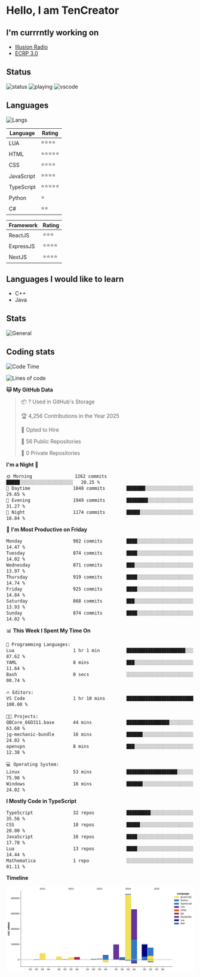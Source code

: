 # Hello, I am TenCreator

## I'm currrntly working on
- [Illusion Radio](https://illusionradio.co.uk/)
- [ECRP 3.0](http://github.com/Emerald-Coast-Roleplay/)

## Status
![status](https://api.statusbadges.me/badge/status/518334475038359555?simple=true&style=for-the-badge)
![playing](https://api.statusbadges.me/badge/playing/518334475038359555?style=for-the-badge)
![vscode](https://api.statusbadges.me/badge/vscode/518334475038359555?style=for-the-badge)

## Languages
![Langs](https://github-readme-stats.vercel.app/api/top-langs/?username=tencreator&layout=compact&theme=radical)


|Language|Rating|
|--------|------|
|LUA|⭐️⭐️⭐️⭐️|
|HTML|⭐️⭐️⭐️⭐️⭐️|
|CSS|⭐️⭐️⭐️⭐️|
|JavaScript|⭐️⭐️⭐️⭐️|
|TypeScript|⭐️⭐️⭐️⭐️⭐️|
|Python|⭐️|
|C#|⭐️⭐️ |

|Framework|Rating|
|--------|------|
|ReactJS|⭐️⭐️⭐|
|ExpressJS|⭐️⭐️⭐️⭐️|
|NextJS|⭐️⭐️⭐⭐️|

## Languages I would like to learn
- C++
- Java

## Stats
![General](https://github-readme-stats.vercel.app/api?username=tencreator&show_icons=true&theme=radical)

## Coding stats

<!--START_SECTION:waka-->
![Code Time](http://img.shields.io/badge/Code%20Time-638%20hrs%2027%20mins-blue)

![Lines of code](https://img.shields.io/badge/From%20Hello%20World%20I%27ve%20Written-2.4%20million%20lines%20of%20code-blue)

**🐱 My GitHub Data** 

> 📦 ? Used in GitHub's Storage 
 > 
> 🏆 4,256 Contributions in the Year 2025
 > 
> 💼 Opted to Hire
 > 
> 📜 56 Public Repositories 
 > 
> 🔑 0 Private Repositories 
 > 
**I'm a Night 🦉** 

```text
🌞 Morning                1262 commits        █████░░░░░░░░░░░░░░░░░░░░   20.25 % 
🌆 Daytime                1848 commits        ███████░░░░░░░░░░░░░░░░░░   29.65 % 
🌃 Evening                1949 commits        ████████░░░░░░░░░░░░░░░░░   31.27 % 
🌙 Night                  1174 commits        █████░░░░░░░░░░░░░░░░░░░░   18.84 % 
```
📅 **I'm Most Productive on Friday** 

```text
Monday                   902 commits         ████░░░░░░░░░░░░░░░░░░░░░   14.47 % 
Tuesday                  874 commits         ████░░░░░░░░░░░░░░░░░░░░░   14.02 % 
Wednesday                871 commits         ███░░░░░░░░░░░░░░░░░░░░░░   13.97 % 
Thursday                 919 commits         ████░░░░░░░░░░░░░░░░░░░░░   14.74 % 
Friday                   925 commits         ████░░░░░░░░░░░░░░░░░░░░░   14.84 % 
Saturday                 868 commits         ███░░░░░░░░░░░░░░░░░░░░░░   13.93 % 
Sunday                   874 commits         ████░░░░░░░░░░░░░░░░░░░░░   14.02 % 
```


📊 **This Week I Spent My Time On** 

```text
💬 Programming Languages: 
Lua                      1 hr 1 min          ██████████████████████░░░   87.62 % 
YAML                     8 mins              ███░░░░░░░░░░░░░░░░░░░░░░   11.64 % 
Bash                     0 secs              ░░░░░░░░░░░░░░░░░░░░░░░░░   00.74 % 

🔥 Editors: 
VS Code                  1 hr 10 mins        █████████████████████████   100.00 % 

🐱‍💻 Projects: 
QBCore_66D311.base       44 mins             ████████████████░░░░░░░░░   63.60 % 
jg-mechanic-bundle       16 mins             ██████░░░░░░░░░░░░░░░░░░░   24.02 % 
openvpn                  8 mins              ███░░░░░░░░░░░░░░░░░░░░░░   12.38 % 

💻 Operating System: 
Linux                    53 mins             ███████████████████░░░░░░   75.98 % 
Windows                  16 mins             ██████░░░░░░░░░░░░░░░░░░░   24.02 % 
```

**I Mostly Code in TypeScript** 

```text
TypeScript               32 repos            █████████░░░░░░░░░░░░░░░░   35.56 % 
CSS                      18 repos            █████░░░░░░░░░░░░░░░░░░░░   20.00 % 
JavaScript               16 repos            ████░░░░░░░░░░░░░░░░░░░░░   17.78 % 
Lua                      13 repos            ████░░░░░░░░░░░░░░░░░░░░░   14.44 % 
Mathematica              1 repo              ░░░░░░░░░░░░░░░░░░░░░░░░░   01.11 % 
```



**Timeline**

![Lines of Code chart](https://raw.githubusercontent.com/tencreator/tencreator/main/assets/bar_graph.png)


<!--END_SECTION:waka-->
